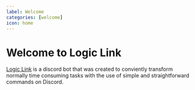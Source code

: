 ```yaml
---
label: Welcome
categories: [welcome]
icon: home
---
```


# Welcome to Logic Link
[Logic Link](https://logic-link-bot.github.io) is a discord bot that was created to conviently transform normally time consuming tasks with the use of simple and straightforward commands on Discord.

